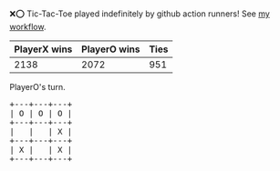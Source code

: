 :x::o: Tic-Tac-Toe played indefinitely by github action runners! See [my workflow](.github/workflows/play.yaml).

|PlayerX wins|PlayerO wins|Ties|
|-|-|-|
|2138|2072|951|

PlayerO's turn.

<pre>
+---+---+---+
| O | O | O |
+---+---+---+
|   |   | X |
+---+---+---+
| X |   | X |
+---+---+---+
</pre>